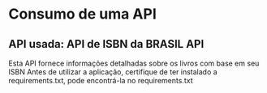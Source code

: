 # Consumo de uma API
## API usada: API de ISBN da BRASIL API
Esta API fornece informações detalhadas sobre os livros com base em seu ISBN
Antes de utilizar a aplicação, certifique de ter instalado a requirements.txt, pode encontrá-la no requirements.txt

